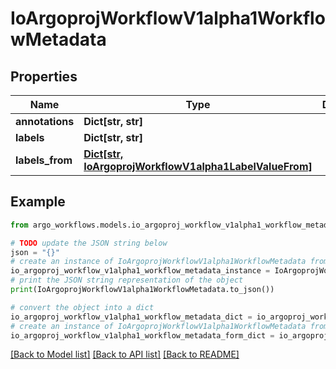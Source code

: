 # IoArgoprojWorkflowV1alpha1WorkflowMetadata


## Properties

Name | Type | Description | Notes
------------ | ------------- | ------------- | -------------
**annotations** | **Dict[str, str]** |  | [optional] 
**labels** | **Dict[str, str]** |  | [optional] 
**labels_from** | [**Dict[str, IoArgoprojWorkflowV1alpha1LabelValueFrom]**](IoArgoprojWorkflowV1alpha1LabelValueFrom.md) |  | [optional] 

## Example

```python
from argo_workflows.models.io_argoproj_workflow_v1alpha1_workflow_metadata import IoArgoprojWorkflowV1alpha1WorkflowMetadata

# TODO update the JSON string below
json = "{}"
# create an instance of IoArgoprojWorkflowV1alpha1WorkflowMetadata from a JSON string
io_argoproj_workflow_v1alpha1_workflow_metadata_instance = IoArgoprojWorkflowV1alpha1WorkflowMetadata.from_json(json)
# print the JSON string representation of the object
print(IoArgoprojWorkflowV1alpha1WorkflowMetadata.to_json())

# convert the object into a dict
io_argoproj_workflow_v1alpha1_workflow_metadata_dict = io_argoproj_workflow_v1alpha1_workflow_metadata_instance.to_dict()
# create an instance of IoArgoprojWorkflowV1alpha1WorkflowMetadata from a dict
io_argoproj_workflow_v1alpha1_workflow_metadata_form_dict = io_argoproj_workflow_v1alpha1_workflow_metadata.from_dict(io_argoproj_workflow_v1alpha1_workflow_metadata_dict)
```
[[Back to Model list]](../README.md#documentation-for-models) [[Back to API list]](../README.md#documentation-for-api-endpoints) [[Back to README]](../README.md)


